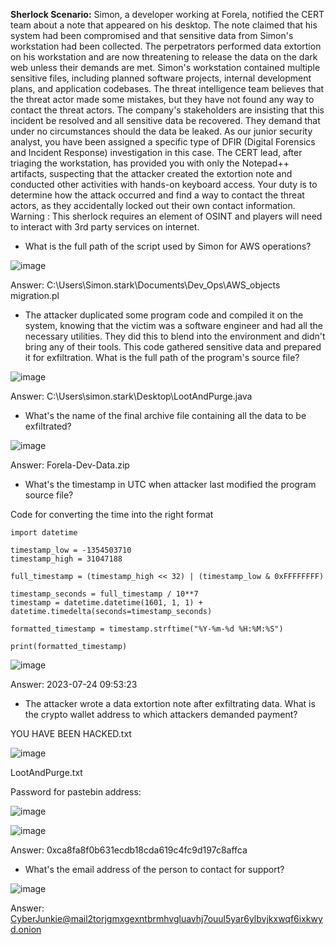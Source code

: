 **Sherlock Scenario:**
Simon, a developer working at Forela, notified the CERT team about a note that appeared on his desktop. The note claimed that his system had been compromised and that sensitive data from Simon's workstation had been collected. The perpetrators performed data extortion on his workstation and are now threatening to release the data on the dark web unless their demands are met. Simon's workstation contained multiple sensitive files, including planned software projects, internal development plans, and application codebases. The threat intelligence team believes that the threat actor made some mistakes, but they have not found any way to contact the threat actors. The company's stakeholders are insisting that this incident be resolved and all sensitive data be recovered. They demand that under no circumstances should the data be leaked. As our junior security analyst, you have been assigned a specific type of DFIR (Digital Forensics and Incident Response) investigation in this case. The CERT lead, after triaging the workstation, has provided you with only the Notepad++ artifacts, suspecting that the attacker created the extortion note and conducted other activities with hands-on keyboard access. Your duty is to determine how the attack occurred and find a way to contact the threat actors, as they accidentally locked out their own contact information. Warning : This sherlock requires an element of OSINT and players will need to interact with 3rd party services on internet.

- What is the full path of the script used by Simon for AWS operations?

![image](https://github.com/jirayus013t/cybersecurityprojects/assets/49973180/4a59859a-4850-4af9-b91d-f449f0f04357)


Answer: C:\Users\Simon.stark\Documents\Dev_Ops\AWS_objects migration.pl


- The attacker duplicated some program code and compiled it on the system, knowing that the victim was a software engineer and had all the necessary utilities. They did this to blend into the environment and didn't bring any of their tools. This code gathered sensitive data and prepared it for exfiltration. What is the full path of the program's source file?


![image](https://github.com/jirayus013t/cybersecurityprojects/assets/49973180/df84f1fa-6eaa-4e81-94f6-fcb511b5fede)


Answer: C:\Users\simon.stark\Desktop\LootAndPurge.java

- What's the name of the final archive file containing all the data to be exfiltrated?

![image](https://github.com/jirayus013t/cybersecurityprojects/assets/49973180/e39d9818-119e-4d01-80e7-9b65fc8239fc)



Answer: Forela-Dev-Data.zip

- What's the timestamp in UTC when attacker last modified the program source file?


Code for converting the time into the right format
```
import datetime

timestamp_low = -1354503710
timestamp_high = 31047188

full_timestamp = (timestamp_high << 32) | (timestamp_low & 0xFFFFFFFF)

timestamp_seconds = full_timestamp / 10**7
timestamp = datetime.datetime(1601, 1, 1) + datetime.timedelta(seconds=timestamp_seconds)

formatted_timestamp = timestamp.strftime("%Y-%m-%d %H:%M:%S")

print(formatted_timestamp)

```




![image](https://github.com/jirayus013t/cybersecurityprojects/assets/49973180/07ab5887-1802-434a-ae7c-64f736942e52)


Answer: 2023-07-24 09:53:23



- The attacker wrote a data extortion note after exfiltrating data. What is the crypto wallet address to which attackers demanded payment?


YOU HAVE BEEN HACKED.txt

![image](https://github.com/jirayus013t/cybersecurityprojects/assets/49973180/dcf5485b-d7de-41a3-a452-bcd4ee903ce8)



LootAndPurge.txt

Password for pastebin address:

![image](https://github.com/jirayus013t/cybersecurityprojects/assets/49973180/06cab822-116b-4d6e-b00e-2f3d5c28585a)


![image](https://github.com/jirayus013t/cybersecurityprojects/assets/49973180/a9711cc7-8191-44a1-bf2a-00bddbf6ed48)




Answer: 0xca8fa8f0b631ecdb18cda619c4fc9d197c8affca

- What's the email address of the person to contact for support?

![image](https://github.com/jirayus013t/cybersecurityprojects/assets/49973180/199745bf-7593-4eef-9c46-89dcc94b1c9f)



Answer: CyberJunkie@mail2torjgmxgexntbrmhvgluavhj7ouul5yar6ylbvjkxwqf6ixkwyd.onion
